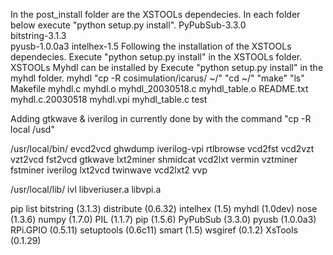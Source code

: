 In the post_install folder are the XSTOOLs dependecies.
In each folder below execute "python setup.py install".
	PyPubSub-3.3.0	
	bitstring-3.1.3  
	pyusb-1.0.0a3
	intelhex-1.5
Following the installation of the XSTOOLs dependecies.
Execute "python setup.py install" in the XSTOOLs folder.
	XSTOOLs
Myhdl can be installed by Execute "python setup.py install" in the myhdl folder.
	myhdl
	"cp -R cosimulation/icarus/ ~/"
	"cd ~/"
	"make"
        "ls"
	Makefile    myhdl.c	      myhdl.o	 myhdl_20030518.c  myhdl_table.o
README.txt  myhdl.c.20030518  myhdl.vpi  myhdl_table.c	   test	
	
Adding gtkwave & iverilog in currently done by with the command 
"cp -R local /usd"

/usr/local/bin/
evcd2vcd  ghwdump   iverilog-vpi  rtlbrowse  vcd2fst   vcd2vzt	vzt2vcd
fst2vcd   gtkwave   lxt2miner	  shmidcat   vcd2lxt   vermin	vztminer
fstminer  iverilog  lxt2vcd	  twinwave   vcd2lxt2  vvp

/usr/local/lib/
ivl  libveriuser.a  libvpi.a

pip list
bitstring (3.1.3)
distribute (0.6.32)
intelhex (1.5)
myhdl (1.0dev)
nose (1.3.6)
numpy (1.7.0)
PIL (1.1.7)
pip (1.5.6)
PyPubSub (3.3.0)
pyusb (1.0.0a3)
RPi.GPIO (0.5.11)
setuptools (0.6c11)
smart (1.5)
wsgiref (0.1.2)
XsTools (0.1.29)

